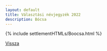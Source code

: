 ```yaml
---
layout: default
title: Választási névjegyzék 2022
description: Bócsa
---
```


{% include settlementHTMLs/Boocsa.html %}

[Vissza](./)